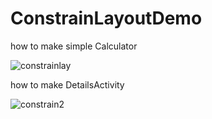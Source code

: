 # ConstrainLayoutDemo

how to make simple Calculator 


![constrainlay](https://user-images.githubusercontent.com/34632263/39278045-590a35b6-48f1-11e8-9d93-16161bdb864b.PNG)


how to make DetailsActivity 


![constrain2](https://user-images.githubusercontent.com/34632263/39278068-6e3ef75a-48f1-11e8-81d2-cd2e316fd19a.PNG)
